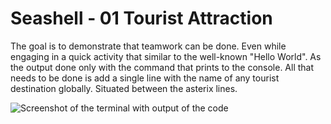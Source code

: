 # Seashell - 01 Tourist Attraction

The goal is to demonstrate that teamwork can be done. Even while engaging in a quick activity that similar to the well-known "Hello World". As the output done only with the command that prints to the 
console. All that needs to be done is add a single line with the name of any tourist destination globally. Situated between the asterix lines.

![Screenshot of the terminal with output of the code](01-tourist-attractions/screenshot.png)
